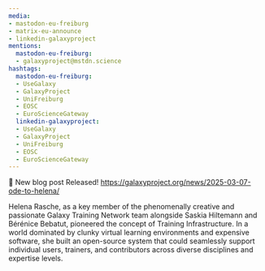 ```yaml
---
media:
- mastodon-eu-freiburg
- matrix-eu-announce
- linkedin-galaxyproject
mentions:
  mastodon-eu-freiburg:
  - galaxyproject@mstdn.science
hashtags:
  mastodon-eu-freiburg:
  - UseGalaxy
  - GalaxyProject
  - UniFreiburg
  - EOSC
  - EuroScienceGateway
  linkedin-galaxyproject:
  - UseGalaxy
  - GalaxyProject
  - UniFreiburg
  - EOSC
  - EuroScienceGateway
---
```

📝 New blog post Released!
https://galaxyproject.org/news/2025-03-07-ode-to-helena/

Helena Rasche, as a key member of the phenomenally creative and passionate Galaxy Training Network team alongside Saskia Hiltemann and Bérénice Bebatut, pioneered the concept of Training Infrastructure. In a world dominated by clunky virtual learning environments and expensive software, she built an open-source system that could seamlessly support individual users, trainers, and contributors across diverse disciplines and expertise levels.